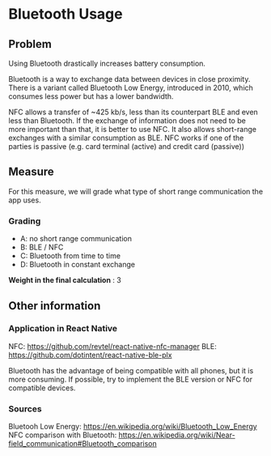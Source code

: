 # Bluetooth Usage

## Problem

Using Bluetooth drastically increases battery consumption.

Bluetooth is a way to exchange data between devices in close proximity. There is a variant called Bluetooth Low Energy, introduced in 2010, which consumes less power but has a lower bandwidth.

NFC allows a transfer of ~425 kb/s, less than its counterpart BLE and even less than Bluetooth. If the exchange of information does not need to be more important than that, it is better to use NFC. It also allows short-range exchanges with a similar consumption as BLE. NFC works if one of the parties is passive (e.g. card terminal (active) and credit card (passive))

## Measure

For this measure, we will grade what type of short range communication the app uses.

### Grading

- A: no short range communication
- B: BLE / NFC
- C: Bluetooth from time to time
- D: Bluetooth in constant exchange

**Weight in the final calculation** : 3

## Other information

### Application in React Native

NFC: https://github.com/revtel/react-native-nfc-manager
BLE: https://github.com/dotintent/react-native-ble-plx

Bluetooth has the advantage of being compatible with all phones, but it is more consuming. If possible, try to implement the BLE version or NFC for compatible devices.

### Sources

Bluetooh Low Energy: https://en.wikipedia.org/wiki/Bluetooth_Low_Energy
NFC comparison with Bluetooth: https://en.wikipedia.org/wiki/Near-field_communication#Bluetooth_comparison
